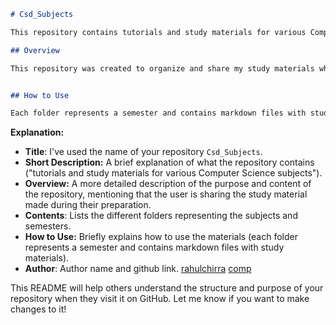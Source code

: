 ```markdown
# Csd_Subjects

This repository contains tutorials and study materials for various Computer Science (data science) subjects.

## Overview

This repository was created to organize and share my study materials while preparing for my Computer Science subjects. It includes tutorials covering various topics across different semesters. 


## How to Use

Each folder represents a semester and contains markdown files with study materials. The content includes tutorials with references to external resources.

```
**Explanation:**

*   **Title**:  I've used the name of your repository `Csd_Subjects`.
*   **Short Description:** A brief explanation of what the repository contains ("tutorials and study materials for various Computer Science subjects").
*   **Overview:** A more detailed description of the purpose and content of the repository, mentioning that the user is sharing the study material made during their preparation.
*   **Contents**: Lists the different folders representing the subjects and semesters.
*   **How to Use:** Briefly explains how to use the materials (each folder represents a semester and contains markdown files with study materials).
* **Author**: Author name and github link. [rahulchirra](https://github.com/rahulchirra)
  [comp](https://github.com/rahulchirra/SEMESTERS/blob/main/III%20SEMESTER/COMP%20/COMP%20.md)

This README will help others understand the structure and purpose of your repository when they visit it on GitHub. Let me know if you want to make changes to it!

